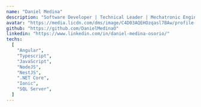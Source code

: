 ```yaml
---
name: "Daniel Medina"
description: "Software Developer | Technical Leader | Mechatronic Engineer"
avatar: "https://media.licdn.com/dms/image/C4D03AQEHOzqasl7BAw/profile-displayphoto-shrink_800_800/0/1645454523527?e=1683158400&v=beta&t=xddmEBziYhQHtcmXgaLByTb0xRUBl661ps43u4zp02U"
github: "https://github.com/DanielMedinaO"
linkedin: "https://www.linkedin.com/in/daniel-medina-osorio/"
techs:
  [
    "Angular",
    "Typescript",
    "JavaScript",
    "NodeJS",
    "NestJS",
    ".NET Core",
    "Ionic",
    "SQL Server",
  ]
---
```

